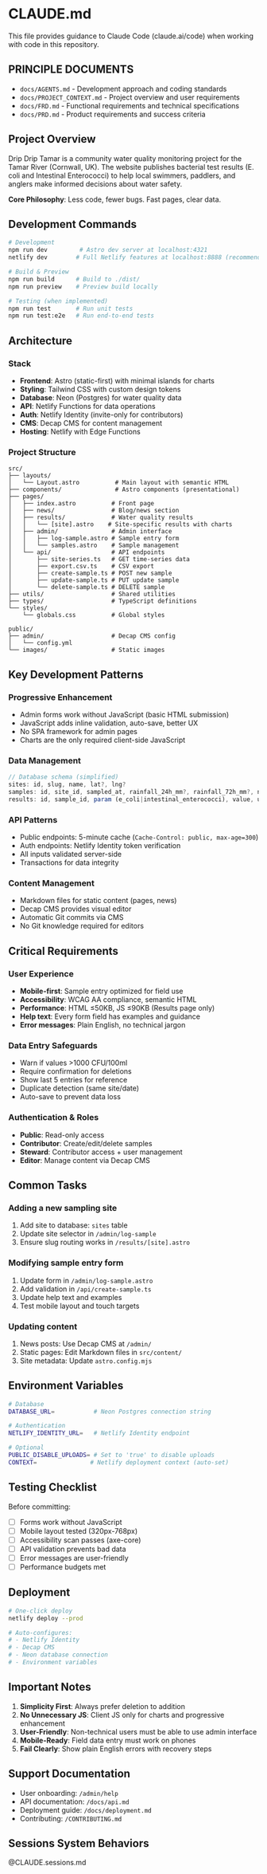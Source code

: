 # CLAUDE.md

This file provides guidance to Claude Code (claude.ai/code) when working with code in this repository.

## PRINCIPLE DOCUMENTS

- `docs/AGENTS.md` - Development approach and coding standards
- `docs/PROJECT_CONTEXT.md` - Project overview and user requirements  
- `docs/FRD.md` - Functional requirements and technical specifications
- `docs/PRD.md` - Product requirements and success criteria

## Project Overview

Drip Drip Tamar is a community water quality monitoring project for the Tamar River (Cornwall, UK). The website publishes bacterial test results (E. coli and Intestinal Enterococci) to help local swimmers, paddlers, and anglers make informed decisions about water safety.

**Core Philosophy**: Less code, fewer bugs. Fast pages, clear data.

## Development Commands

```bash
# Development
npm run dev         # Astro dev server at localhost:4321
netlify dev        # Full Netlify features at localhost:8888 (recommended)

# Build & Preview
npm run build      # Build to ./dist/
npm run preview    # Preview build locally

# Testing (when implemented)
npm run test       # Run unit tests
npm run test:e2e   # Run end-to-end tests
```

## Architecture

### Stack
- **Frontend**: Astro (static-first) with minimal islands for charts
- **Styling**: Tailwind CSS with custom design tokens
- **Database**: Neon (Postgres) for water quality data
- **API**: Netlify Functions for data operations
- **Auth**: Netlify Identity (invite-only for contributors)
- **CMS**: Decap CMS for content management
- **Hosting**: Netlify with Edge Functions

### Project Structure

```
src/
├── layouts/
│   └── Layout.astro          # Main layout with semantic HTML
├── components/               # Astro components (presentational)
├── pages/
│   ├── index.astro          # Front page
│   ├── news/                # Blog/news section
│   ├── results/             # Water quality results
│   │   └── [site].astro    # Site-specific results with charts
│   ├── admin/               # Admin interface
│   │   ├── log-sample.astro # Sample entry form
│   │   └── samples.astro    # Sample management
│   └── api/                 # API endpoints
│       ├── site-series.ts   # GET time-series data
│       ├── export.csv.ts    # CSV export
│       ├── create-sample.ts # POST new sample
│       ├── update-sample.ts # PUT update sample
│       └── delete-sample.ts # DELETE sample
├── utils/                   # Shared utilities
├── types/                   # TypeScript definitions
└── styles/
    └── globals.css          # Global styles

public/
├── admin/                   # Decap CMS config
│   └── config.yml          
└── images/                  # Static images
```

## Key Development Patterns

### Progressive Enhancement
- Admin forms work without JavaScript (basic HTML submission)
- JavaScript adds inline validation, auto-save, better UX
- No SPA framework for admin pages
- Charts are the only required client-side JavaScript

### Data Management
```typescript
// Database schema (simplified)
sites: id, slug, name, lat?, lng?
samples: id, site_id, sampled_at, rainfall_24h_mm?, rainfall_72h_mm?, notes?
results: id, sample_id, param (e_coli|intestinal_enterococci), value, unit
```

### API Patterns
- Public endpoints: 5-minute cache (`Cache-Control: public, max-age=300`)
- Auth endpoints: Netlify Identity token verification
- All inputs validated server-side
- Transactions for data integrity

### Content Management
- Markdown files for static content (pages, news)
- Decap CMS provides visual editor
- Automatic Git commits via CMS
- No Git knowledge required for editors

## Critical Requirements

### User Experience
- **Mobile-first**: Sample entry optimized for field use
- **Accessibility**: WCAG AA compliance, semantic HTML
- **Performance**: HTML ≤50KB, JS ≤90KB (Results page only)
- **Help text**: Every form field has examples and guidance
- **Error messages**: Plain English, no technical jargon

### Data Entry Safeguards
- Warn if values >1000 CFU/100ml
- Require confirmation for deletions
- Show last 5 entries for reference
- Duplicate detection (same site/date)
- Auto-save to prevent data loss

### Authentication & Roles
- **Public**: Read-only access
- **Contributor**: Create/edit/delete samples
- **Steward**: Contributor access + user management
- **Editor**: Manage content via Decap CMS

## Common Tasks

### Adding a new sampling site
1. Add site to database: `sites` table
2. Update site selector in `/admin/log-sample`
3. Ensure slug routing works in `/results/[site].astro`

### Modifying sample entry form
1. Update form in `/admin/log-sample.astro`
2. Add validation in `/api/create-sample.ts`
3. Update help text and examples
4. Test mobile layout and touch targets

### Updating content
1. News posts: Use Decap CMS at `/admin/`
2. Static pages: Edit Markdown files in `src/content/`
3. Site metadata: Update `astro.config.mjs`

## Environment Variables

```bash
# Database
DATABASE_URL=           # Neon Postgres connection string

# Authentication  
NETLIFY_IDENTITY_URL=   # Netlify Identity endpoint

# Optional
PUBLIC_DISABLE_UPLOADS= # Set to 'true' to disable uploads
CONTEXT=               # Netlify deployment context (auto-set)
```

## Testing Checklist

Before committing:
- [ ] Forms work without JavaScript
- [ ] Mobile layout tested (320px-768px)
- [ ] Accessibility scan passes (axe-core)
- [ ] API validation prevents bad data
- [ ] Error messages are user-friendly
- [ ] Performance budgets met

## Deployment

```bash
# One-click deploy
netlify deploy --prod

# Auto-configures:
# - Netlify Identity
# - Decap CMS
# - Neon database connection
# - Environment variables
```

## Important Notes

1. **Simplicity First**: Always prefer deletion to addition
2. **No Unnecessary JS**: Client JS only for charts and progressive enhancement
3. **User-Friendly**: Non-technical users must be able to use admin interface
4. **Mobile-Ready**: Field data entry must work on phones
5. **Fail Clearly**: Show plain English errors with recovery steps

## Support Documentation

- User onboarding: `/admin/help`
- API documentation: `/docs/api.md`
- Deployment guide: `/docs/deployment.md`
- Contributing: `/CONTRIBUTING.md`
## Sessions System Behaviors

@CLAUDE.sessions.md
